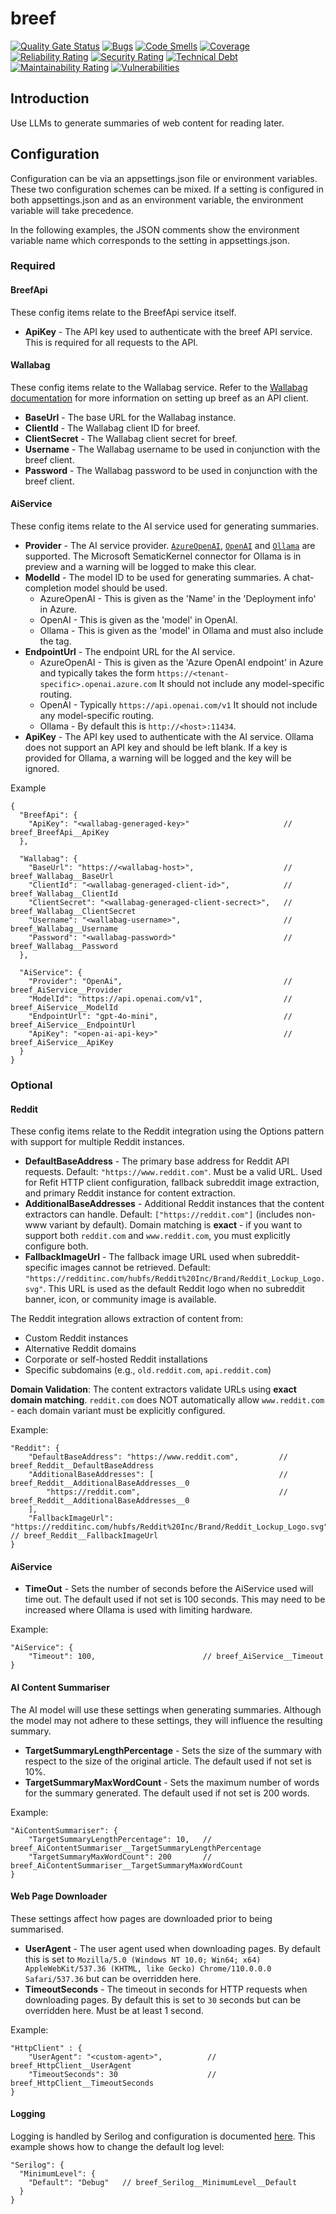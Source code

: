 # breef


[![Quality Gate Status](https://sonarcloud.io/api/project_badges/measure?project=elzik_breef&metric=alert_status)](https://sonarcloud.io/summary/new_code?id=elzik_breef)
[![Bugs](https://sonarcloud.io/api/project_badges/measure?project=elzik_breef&metric=bugs)](https://sonarcloud.io/summary/new_code?id=elzik_breef)
[![Code Smells](https://sonarcloud.io/api/project_badges/measure?project=elzik_breef&metric=code_smells)](https://sonarcloud.io/summary/new_code?id=elzik_breef)
[![Coverage](https://sonarcloud.io/api/project_badges/measure?project=elzik_breef&metric=coverage)](https://sonarcloud.io/summary/new_code?id=elzik_breef)
[![Reliability Rating](https://sonarcloud.io/api/project_badges/measure?project=elzik_breef&metric=reliability_rating)](https://sonarcloud.io/summary/new_code?id=elzik_breef)
[![Security Rating](https://sonarcloud.io/api/project_badges/measure?project=elzik_breef&metric=security_rating)](https://sonarcloud.io/summary/new_code?id=elzik_breef)
[![Technical Debt](https://sonarcloud.io/api/project_badges/measure?project=elzik_breef&metric=sqale_index)](https://sonarcloud.io/summary/new_code?id=elzik_breef)
[![Maintainability Rating](https://sonarcloud.io/api/project_badges/measure?project=elzik_breef&metric=sqale_rating)](https://sonarcloud.io/summary/new_code?id=elzik_breef)
[![Vulnerabilities](https://sonarcloud.io/api/project_badges/measure?project=elzik_breef&metric=vulnerabilities)](https://sonarcloud.io/summary/new_code?id=elzik_breef)

## Introduction

Use LLMs to generate summaries of web content for reading later.

## Configuration

Configuration can be via an appsettings.json file or environment variables. These two configuration schemes can be mixed. If a setting is configured in both appsettings.json and as an environment variable, the environment variable will take precedence.

In the following examples, the JSON comments show the environment variable name which corresponds to the setting in appsettings.json.

### Required

#### BreefApi

These config items relate to the BreefApi service itself.

- **ApiKey** - The API key used to authenticate with the breef API service. This is required for all requests to the API.

#### Wallabag

These config items relate to the Wallabag service. Refer to the [Wallabag documentation](https://doc.wallabag.org/developer/api/oauth/#creating-a-new-api-client) for more information on setting up breef as an API client.

- **BaseUrl** - The base URL for the Wallabag instance.
- **ClientId** - The Wallabag client ID for breef.
- **ClientSecret** - The Wallabag client secret for breef.
- **Username** - The Wallabag username to be used in conjunction with the breef client.
- **Password** - The Wallabag password to be used in conjunction with the breef client.

#### AiService

These config items relate to the AI service used for generating summaries.

- **Provider** - The AI service provider. [`AzureOpenAI`](https://ai.azure.com/), [`OpenAI`](https://platform.openai.com/) and [`Ollama`](https://ollama.com/) are supported. The Microsoft SematicKernel connector for Ollama is in preview and a warning will be logged to make this clear.
- **ModelId** - The model ID to be used for generating summaries. A chat-completion model should be used.
  - AzureOpenAI - This is given as the 'Name' in the 'Deployment info' in Azure.
  - OpenAI - This is given as the 'model' in OpenAI.
  - Ollama - This is given as the 'model' in Ollama and must also include the tag.
- **EndpointUrl** - The endpoint URL for the AI service.
  - AzureOpenAI - This is given as the 'Azure OpenAI endpoint' in Azure and typically takes the form `https://<tenant-specific>.openai.azure.com` It should not include any model-specific routing.
  - OpenAI - Typically `https://api.openai.com/v1` It should not include any model-specific routing.
  - Ollama - By default this is `http://<host>:11434`.
- **ApiKey** - The API key used to authenticate with the AI service. Ollama does not support an API key and should be left blank. If a key is provided for Ollama, a warning will be logged and the key will be ignored.

Example
```jsonc
{
  "BreefApi": {
    "ApiKey": "<wallabag-generaged-key>"                     // breef_BreefApi__ApiKey
  },

  "Wallabag": {
    "BaseUrl": "https://<wallabag-host>",                    // breef_Wallabag__BaseUrl
    "ClientId": "<wallabag-generaged-client-id>",            // breef_Wallabag__ClientId
    "ClientSecret": "<wallabag-generaged-client-secrect>",   // breef_Wallabag__ClientSecret
    "Username": "<wallabag-username>",                       // breef_Wallabag__Username
    "Password": "<wallabag-password>"                        // breef_Wallabag__Password
  },

  "AiService": {
    "Provider": "OpenAi",                                    // breef_AiService__Provider
    "ModelId": "https://api.openai.com/v1",                  // breef_AiService__ModelId
    "EndpointUrl": "gpt-4o-mini",                            // breef_AiService__EndpointUrl
    "ApiKey": "<open-ai-api-key>"                            // breef_AiService__ApiKey
  }
}
```

### Optional

#### Reddit

These config items relate to the Reddit integration using the Options pattern with support for multiple Reddit instances.

- **DefaultBaseAddress** - The primary base address for Reddit API requests. Default: `"https://www.reddit.com"`. Must be a valid URL. Used for Refit HTTP client configuration, fallback subreddit image extraction, and primary Reddit instance for content extraction.
- **AdditionalBaseAddresses** - Additional Reddit instances that the content extractors can handle. Default: `["https://reddit.com"]` (includes non-www variant by default). Domain matching is **exact** - if you want to support both `reddit.com` and `www.reddit.com`, you must explicitly configure both.
- **FallbackImageUrl** - The fallback image URL used when subreddit-specific images cannot be retrieved. Default: `"https://redditinc.com/hubfs/Reddit%20Inc/Brand/Reddit_Lockup_Logo.svg"`. This URL is used as the default Reddit logo when no subreddit banner, icon, or community image is available.

The Reddit integration allows extraction of content from:
- Custom Reddit instances
- Alternative Reddit domains  
- Corporate or self-hosted Reddit installations
- Specific subdomains (e.g., `old.reddit.com`, `api.reddit.com`)

**Domain Validation**: The content extractors validate URLs using **exact domain matching**. `reddit.com` does NOT automatically allow `www.reddit.com` - each domain variant must be explicitly configured.

Example:

```jsonc
"Reddit": {
    "DefaultBaseAddress": "https://www.reddit.com",         // breef_Reddit__DefaultBaseAddress
    "AdditionalBaseAddresses": [                            // breef_Reddit__AdditionalBaseAddresses__0
        "https://reddit.com",                               // breef_Reddit__AdditionalBaseAddresses__0
    ],
    "FallbackImageUrl": "https://redditinc.com/hubfs/Reddit%20Inc/Brand/Reddit_Lockup_Logo.svg"  // breef_Reddit__FallbackImageUrl
}
```

#### AiService

- **TimeOut** - Sets the number of seconds before the AiService used will time out. The default used if not set is 100 seconds. This may need to be increased where Ollama is used with limiting hardware.

Example:

```jsonc
"AiService": {
    "Timeout": 100,                        // breef_AiService__Timeout
}
```

#### AI Content Summariser

The AI model will use these settings when generating summaries. Although the model may not adhere to these settings, they will influence the resulting summary.

- **TargetSummaryLengthPercentage** - Sets the size of the summary with respect to the size of the original article. The default used if not set is 10%.
- **TargetSummaryMaxWordCount** - Sets the maximum number of words for the summary generated. The default used if not set is 200 words.

Example:

```jsonc
"AiContentSummariser": {
    "TargetSummaryLengthPercentage": 10,   // breef_AiContentSummariser__TargetSummaryLengthPercentage
    "TargetSummaryMaxWordCount": 200       // breef_AiContentSummariser__TargetSummaryMaxWordCount
}
```

#### Web Page Downloader

These settings affect how pages are downloaded prior to being summarised.

- **UserAgent** - The user agent used when downloading pages. By default this is set to `Mozilla/5.0 (Windows NT 10.0; Win64; x64) AppleWebKit/537.36 (KHTML, like Gecko) Chrome/110.0.0.0 Safari/537.36` but can be overridden here.
- **TimeoutSeconds** - The timeout in seconds for HTTP requests when downloading pages. By default this is set to `30` seconds but can be overridden here. Must be at least 1 second.

Example:

```jsonc
"HttpClient" : {
    "UserAgent": "<custom-agent>",          // breef_HttpClient__UserAgent
    "TimeoutSeconds": 30                    // breef_HttpClient__TimeoutSeconds
}
```

#### Logging

Logging is handled by Serilog and configuration is documented [here](https://github.com/serilog/serilog-settings-configuration/blob/dev/README.md). This example shows how to change the default log level:

```jsonc
"Serilog": {
  "MinimumLevel": {
    "Default": "Debug"   // breef_Serilog__MinimumLevel__Default
  }
}